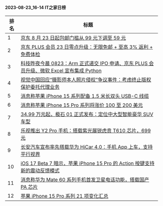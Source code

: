 #### 2023-08-23_16-14  IT之家日榜

| 排名 | 标题|
| --- | ---|
| 1 | [京东 8 月 23 日起包邮门槛从 99 元下调至 59 元](https://www.ithome.com/0/714/079.htm) |
| 2 | [京东 PLUS 会员 23 日零点升级：无限免邮 + 至高 3% 返利 + 免费体检](https://www.ithome.com/0/714/117.htm) |
| 3 | [科技昨夜今晨 0823：Arm 正式递交 IPO 申请、京东 PLUS 会员升级、微软 Excel 宣布集成 Python](https://www.ithome.com/0/714/212.htm) |
| 4 | [视觉中国回应“摄影师本人照片侵权”争议事件：考虑终止版权保护委托代理业务](https://www.ithome.com/0/714/226.htm) |
| 5 | [消息称苹果 iPhone 15 系列配备 1.5 米长双头 USB-C 线缆](https://www.ithome.com/0/714/160.htm) |
| 6 | [消息称苹果 iPhone 15 Pro 系列将涨价 100 至 200 美元](https://www.ithome.com/0/714/200.htm) |
| 7 | [34.99 万元起，极石 01 正式发布：定位中大型智能豪华 SUV 车型](https://www.ithome.com/0/714/129.htm) |
| 8 | [乐视推出 Y2 Pro 手机：搭载紫光展锐虎贲 T610 芯片，699 元](https://www.ithome.com/0/714/142.htm) |
| 9 | [长安汽车宣布率先搭载华为 HiCar 4.0：手机 App 上车，支持平行视界](https://www.ithome.com/0/714/244.htm) |
| 10 | [iOS 17 Beta 7 暗示，苹果 iPhone 15 Pro 的 Action 按键支持新的震动反馈模式](https://www.ithome.com/0/714/202.htm) |
| 11 | [消息称华为 Mate 60 系列手机首发卫星电话功能，搭载国产 PA 芯片](https://www.ithome.com/0/714/302.htm) |
| 12 | [苹果 iPhone 15 Pro 系列 21 项变化汇总](https://www.ithome.com/0/714/159.htm) |
